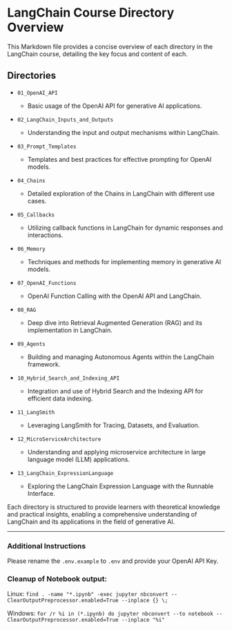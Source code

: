 # LangChain Course Directory Overview

This Markdown file provides a concise overview of each directory in the LangChain course, detailing the key focus and content of each.

## Directories

- `01_OpenAI_API`

  - Basic usage of the OpenAI API for generative AI applications.

- `02_LangChain_Inputs_and_Outputs`

  - Understanding the input and output mechanisms within LangChain.

- `03_Prompt_Templates`

  - Templates and best practices for effective prompting for OpenAI models.

- `04_Chains`

  - Detailed exploration of the Chains in LangChain with different use cases.

- `05_Callbacks`

  - Utilizing callback functions in LangChain for dynamic responses and interactions.

- `06_Memory`

  - Techniques and methods for implementing memory in generative AI models.

- `07_OpenAI_Functions`

  - OpenAI Function Calling with the OpenAI API and LangChain.

- `08_RAG`

  - Deep dive into Retrieval Augmented Generation (RAG) and its implementation in LangChain.

- `09_Agents`

  - Building and managing Autonomous Agents within the LangChain framework.

- `10_Hybrid_Search_and_Indexing_API`

  - Integration and use of Hybrid Search and the Indexing API for efficient data indexing.

- `11_LangSmith`

  - Leveraging LangSmith for Tracing, Datasets, and Evaluation.

- `12_MicroServiceArchitecture`

  - Understanding and applying microservice architecture in large language model (LLM) applications.

- `13_LangChain_ExpressionLanguage`
  - Exploring the LangChain Expression Language with the Runnable Interface.

Each directory is structured to provide learners with theoretical knowledge and practical insights, enabling a comprehensive understanding of LangChain and its applications in the field of generative AI.

---

### Additional Instructions

Please rename the `.env.example` to `.env` and provide your OpenAI API Key.

### Cleanup of Notebook output:

Linux: `find . -name "*.ipynb" -exec jupyter nbconvert --ClearOutputPreprocessor.enabled=True --inplace {} \;`

Windows: `for /r %i in (*.ipynb) do jupyter nbconvert --to notebook --ClearOutputPreprocessor.enabled=True --inplace "%i"`
